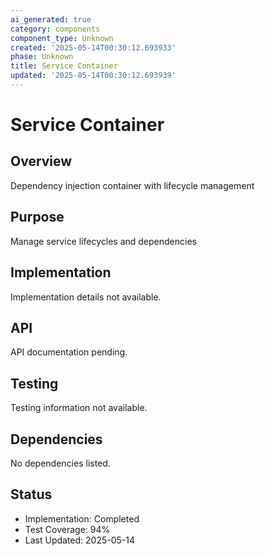 ```yaml
---
ai_generated: true
category: components
component_type: Unknown
created: '2025-05-14T00:30:12.693933'
phase: Unknown
title: Service Container
updated: '2025-05-14T00:30:12.693939'
---
```


# Service Container

## Overview
Dependency injection container with lifecycle management

## Purpose
Manage service lifecycles and dependencies

## Implementation
Implementation details not available.

## API
API documentation pending.

## Testing
Testing information not available.

## Dependencies
No dependencies listed.

## Status
- Implementation: Completed
- Test Coverage: 94%
- Last Updated: 2025-05-14